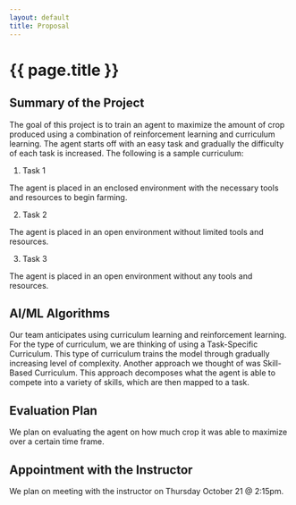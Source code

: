 ```yaml
---
layout: default
title: Proposal
---
```

 

# {{ page.title }}

## Summary of the Project

The goal of this project is to train an agent to maximize the amount of crop produced using a combination of reinforcement learning and curriculum learning. The agent starts off with an easy task and gradually the difficulty of each task is increased. The following is a sample curriculum: 

 1. Task 1

The agent is placed in an enclosed environment with the necessary tools and resources to begin farming.
 
 2. Task 2

The agent is placed in an open environment without limited tools and resources.
 
 3. Task 3

The agent is placed in an open environment without any tools and resources.

## AI/ML Algorithms

Our team anticipates using curriculum learning and reinforcement learning. For the type of curriculum, we are thinking of using a Task-Specific Curriculum. This type of curriculum trains the model through gradually increasing level of complexity. Another approach we thought of was Skill-Based Curriculum. This approach decomposes what the agent is able to compete into a variety of skills, which are then mapped to a task.

## Evaluation Plan

We plan on evaluating the agent on how much crop it was able to maximize over a certain time frame. 

## Appointment with the Instructor

We plan on meeting with the instructor on Thursday October 21 @ 2:15pm.
